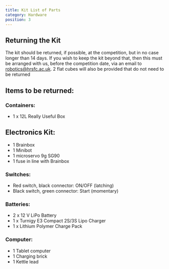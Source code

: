 ```yaml
---
title: Kit List of Parts
category: Hardware
position: 3
---
```

## Returning the Kit
The kit should be returned, if possible, at the competition, but in no case longer than 14 days. If you wish to keep the kit beyond that, then this must be arranged with us, before the competition date, via an email to robotics@hrsfc.ac.uk. 2 flat cubes will also be provided that do not need to be returned

## Items to be returned:
### Containers:
*  1 x 12L Really Useful Box
## Electronics Kit:
*  1 Brainbox
*  1 Minibot
*  1 microservo 9g SG90
*  1 fuse in line with Brainbox
### Switches:
*  Red switch, black connector: ON/OFF (latching)
*  Black switch, green connector: Start (momentary)
### Batteries:
*  2 x 12 V LiPo Battery
*  1 x Turnigy E3 Compact 2S/3S Lipo Charger
*  1 x Lithium Polymer Charge Pack
### Computer:
*  1 Tablet computer
*  1 Charging brick
*  1 Kettle lead
